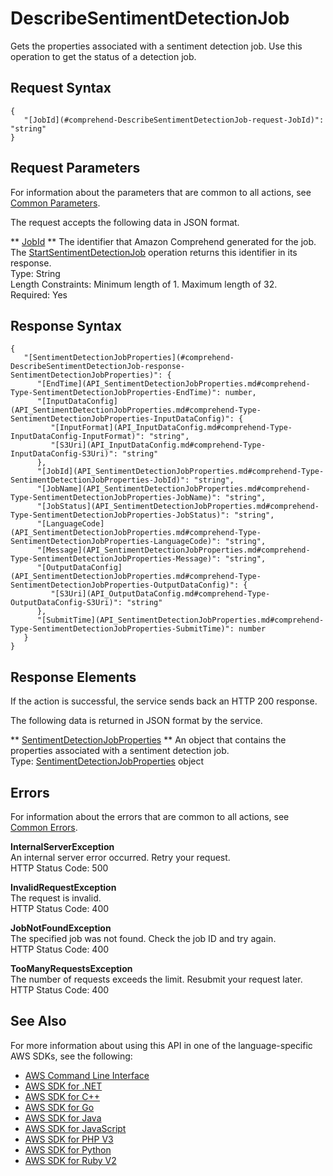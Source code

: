# DescribeSentimentDetectionJob<a name="API_DescribeSentimentDetectionJob"></a>

Gets the properties associated with a sentiment detection job\. Use this operation to get the status of a detection job\.

## Request Syntax<a name="API_DescribeSentimentDetectionJob_RequestSyntax"></a>

```
{
   "[JobId](#comprehend-DescribeSentimentDetectionJob-request-JobId)": "string"
}
```

## Request Parameters<a name="API_DescribeSentimentDetectionJob_RequestParameters"></a>

For information about the parameters that are common to all actions, see [Common Parameters](CommonParameters.md)\.

The request accepts the following data in JSON format\.

 ** [JobId](#API_DescribeSentimentDetectionJob_RequestSyntax) **   <a name="comprehend-DescribeSentimentDetectionJob-request-JobId"></a>
The identifier that Amazon Comprehend generated for the job\. The [StartSentimentDetectionJob](API_StartSentimentDetectionJob.md) operation returns this identifier in its response\.  
Type: String  
Length Constraints: Minimum length of 1\. Maximum length of 32\.  
Required: Yes

## Response Syntax<a name="API_DescribeSentimentDetectionJob_ResponseSyntax"></a>

```
{
   "[SentimentDetectionJobProperties](#comprehend-DescribeSentimentDetectionJob-response-SentimentDetectionJobProperties)": { 
      "[EndTime](API_SentimentDetectionJobProperties.md#comprehend-Type-SentimentDetectionJobProperties-EndTime)": number,
      "[InputDataConfig](API_SentimentDetectionJobProperties.md#comprehend-Type-SentimentDetectionJobProperties-InputDataConfig)": { 
         "[InputFormat](API_InputDataConfig.md#comprehend-Type-InputDataConfig-InputFormat)": "string",
         "[S3Uri](API_InputDataConfig.md#comprehend-Type-InputDataConfig-S3Uri)": "string"
      },
      "[JobId](API_SentimentDetectionJobProperties.md#comprehend-Type-SentimentDetectionJobProperties-JobId)": "string",
      "[JobName](API_SentimentDetectionJobProperties.md#comprehend-Type-SentimentDetectionJobProperties-JobName)": "string",
      "[JobStatus](API_SentimentDetectionJobProperties.md#comprehend-Type-SentimentDetectionJobProperties-JobStatus)": "string",
      "[LanguageCode](API_SentimentDetectionJobProperties.md#comprehend-Type-SentimentDetectionJobProperties-LanguageCode)": "string",
      "[Message](API_SentimentDetectionJobProperties.md#comprehend-Type-SentimentDetectionJobProperties-Message)": "string",
      "[OutputDataConfig](API_SentimentDetectionJobProperties.md#comprehend-Type-SentimentDetectionJobProperties-OutputDataConfig)": { 
         "[S3Uri](API_OutputDataConfig.md#comprehend-Type-OutputDataConfig-S3Uri)": "string"
      },
      "[SubmitTime](API_SentimentDetectionJobProperties.md#comprehend-Type-SentimentDetectionJobProperties-SubmitTime)": number
   }
}
```

## Response Elements<a name="API_DescribeSentimentDetectionJob_ResponseElements"></a>

If the action is successful, the service sends back an HTTP 200 response\.

The following data is returned in JSON format by the service\.

 ** [SentimentDetectionJobProperties](#API_DescribeSentimentDetectionJob_ResponseSyntax) **   <a name="comprehend-DescribeSentimentDetectionJob-response-SentimentDetectionJobProperties"></a>
An object that contains the properties associated with a sentiment detection job\.  
Type: [SentimentDetectionJobProperties](API_SentimentDetectionJobProperties.md) object

## Errors<a name="API_DescribeSentimentDetectionJob_Errors"></a>

For information about the errors that are common to all actions, see [Common Errors](CommonErrors.md)\.

 **InternalServerException**   
An internal server error occurred\. Retry your request\.  
HTTP Status Code: 500

 **InvalidRequestException**   
The request is invalid\.  
HTTP Status Code: 400

 **JobNotFoundException**   
The specified job was not found\. Check the job ID and try again\.  
HTTP Status Code: 400

 **TooManyRequestsException**   
The number of requests exceeds the limit\. Resubmit your request later\.  
HTTP Status Code: 400

## See Also<a name="API_DescribeSentimentDetectionJob_SeeAlso"></a>

For more information about using this API in one of the language\-specific AWS SDKs, see the following:
+  [AWS Command Line Interface](https://docs.aws.amazon.com/goto/aws-cli/comprehend-2017-11-27/DescribeSentimentDetectionJob) 
+  [AWS SDK for \.NET](https://docs.aws.amazon.com/goto/DotNetSDKV3/comprehend-2017-11-27/DescribeSentimentDetectionJob) 
+  [AWS SDK for C\+\+](https://docs.aws.amazon.com/goto/SdkForCpp/comprehend-2017-11-27/DescribeSentimentDetectionJob) 
+  [AWS SDK for Go](https://docs.aws.amazon.com/goto/SdkForGoV1/comprehend-2017-11-27/DescribeSentimentDetectionJob) 
+  [AWS SDK for Java](https://docs.aws.amazon.com/goto/SdkForJava/comprehend-2017-11-27/DescribeSentimentDetectionJob) 
+  [AWS SDK for JavaScript](https://docs.aws.amazon.com/goto/AWSJavaScriptSDK/comprehend-2017-11-27/DescribeSentimentDetectionJob) 
+  [AWS SDK for PHP V3](https://docs.aws.amazon.com/goto/SdkForPHPV3/comprehend-2017-11-27/DescribeSentimentDetectionJob) 
+  [AWS SDK for Python](https://docs.aws.amazon.com/goto/boto3/comprehend-2017-11-27/DescribeSentimentDetectionJob) 
+  [AWS SDK for Ruby V2](https://docs.aws.amazon.com/goto/SdkForRubyV2/comprehend-2017-11-27/DescribeSentimentDetectionJob) 